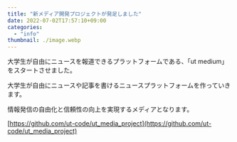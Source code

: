 ```yaml
---
title: "新メディア開発プロジェクトが発足しました"
date: 2022-07-02T17:57:10+09:00
categories:
  - "info"
thumbnail: ./image.webp
---
```


大学生が自由にニュースを報道できるプラットフォームである、「ut medium」をスタートさせました。

大学生が自由にニュースや記事を書けるニュースプラットフォームを作っていきます。

情報発信の自由化と信頼性の向上を実現するメディアとなります。

[https://github.com/ut-code/ut_media_project](https://github.com/ut-code/ut_media_project)

